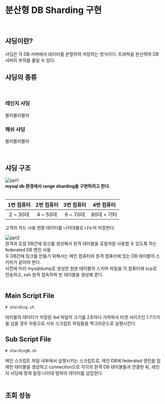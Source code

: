 # 분산형 DB Sharding 구현

<br>

## 샤딩이란?
샤딩은 각 DB 서버에서 데이터를 분할하여 저장하는 방식이다. 트래픽을 분산하여 DB 서버의 부하를 줄일 수 있다.
<br>

## 샤딩의 종류

<br>

### 레인지 샤딩
블라블라블라
### 해쉬 샤딩
블라블라블라

<br>

## 샤딩 구조

![ppt1](https://github.com/user-attachments/assets/491ed798-e186-4d32-b819-a42431201cda)
<br>
<b>mysql db 환경에서 range sharding을 구현하려고 한다.</b><br>
<br>

| 1번 컴퓨터 |  2번 컴퓨터 |  3번 컴퓨터 | 4번 컴퓨터|
|:------:|:------:|:------:|:------:|
| 2 ~ 30대 | 4 ~ 50대 | 6 ~ 70대 | 80대 + 기타 |

고객의 카드 사용 현황 데이터를 나이대별로 나누어 저장한다.<br>

![ppt2](https://github.com/user-attachments/assets/854cee79-ea09-41e4-b356-69544e2b714d)
<br>
원격과 로컬 DB간에 링크를 생성해서 원격 테이블을 로컬처럼 사용할 수 있도록 하는 federated DB 엔진 사용<br>
두 DB간에 링크를 만들기 위해서는 메인 컴퓨터와 원격 컴퓨터에 있는 DB 테이블의 스키마가 같아야 한다.<br>
사전에 미리 mysqldump로 생성한 원본 테이블의 스키마 파일을 각 컴퓨터에 scp로 전송하고, ssh 원격 접속하여 빈 테이블을 생성해 준다.<br><br>

## Main Script File
```
# sharding.sh

```
테이블의 데이터가 저장된 ibd 파일의 크기를 2초마다 가져와서 타겟 사이즈인 1.7기가를 넘을 경우 자동으로 서브 스크립트 파일들을 백그라운드로 실행시킨다.

## Sub Script File
```
# shardingN.sh

```
메인 스크립트 파일 내부에서 실행시키는 스크립트로, 메인 DB에 federated 엔진을 탑재한 테이블을 생성하고 connection으로 각각의 원격 DB 테이블들과 연결한 뒤, 레인지 샤딩에 맞게 일정 나이대 범위의 데이터를 삽입한다.
<br><br>

## 조회 성능



